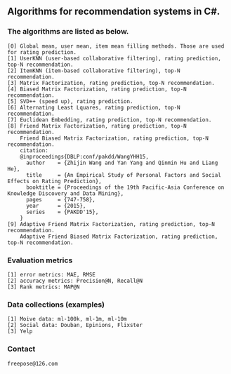 ## Algorithms for recommendation systems in C#.

### The algorithms are listed as below.
	[0] Global mean, user mean, item mean filling methods. Those are used for rating prediction.
	[1] UserKNN (user-based collaborative filtering), rating prediction, top-N recommendation.
	[2] ItemKNN (item-based collaborative filtering), top-N recommendation.
	[3] Matrix Factorization, rating prediction, top-N recommendation.
	[4] Biased Matrix Factorization, rating prediction, top-N recommendation.
	[5] SVD++ (speed up), rating prediction.
	[6] Alternating Least Lquares, rating prediction, top-N recommendation.
	[7] Euclidean Embedding, rating prediction, top-N recommendation.
	[8] Friend Matrix Factorization, rating prediction, top-N recommendation.
	    Friend Biased Matrix Factorization, rating prediction, top-N recommendation.
		citation:
	    @inproceedings{DBLP:conf/pakdd/WangYHH15,
	      author    = {Zhijin Wang and Yan Yang and Qinmin Hu and Liang He},
	      title     = {An Empirical Study of Personal Factors and Social Effects on Rating Prediction},
	      booktitle = {Proceedings of the 19th Pacific-Asia Conference on Knowledge Discovery and Data Mining},
	      pages     = {747-758},
	      year      = {2015},
	      series    = {PAKDD'15},
	    }
	[9] Adaptive Friend Matrix Factorization, rating prediction, top-N recommendation.  
	    Adaptive Friend Biased Matrix Factorization, rating prediction, top-N recommendation.

### Evaluation metrics
	[1] error metrics: MAE, RMSE
	[2] accuracy metrics: Precision@N, Recall@N
	[3] Rank metrics: MAP@N

### Data collections (examples)
	[1] Moive data: ml-100k, ml-1m, ml-10m
	[2] Social data: Douban, Epinions, Flixster
	[3] Yelp

### Contact
	freepose@126.com
